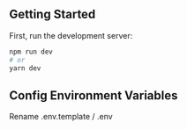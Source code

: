 
## Getting Started

First, run the development server:

```bash
npm run dev
# or
yarn dev
```

## Config Environment Variables
Rename .env.template / .env

